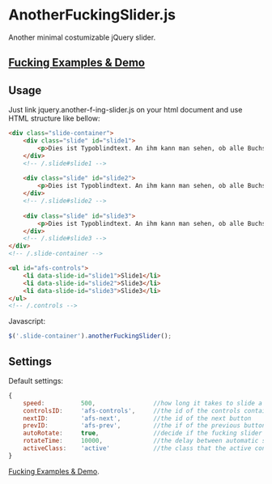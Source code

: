 AnotherFuckingSlider.js
==============
Another minimal costumizable jQuery slider.

[Fucking Examples & Demo](http://beyondthestatic.github.io/jquery.another-f-ing-slider.js)
----------------------------------------------------------------------------------

Usage
-----
Just link jquery.another-f-ing-slider.js on your html document and use HTML structure like bellow:

```html
<div class="slide-container">
	<div class="slide" id="slide1">
		<p>Dies ist Typoblindtext. An ihm kann man sehen, ob alle Buchstaben da sind und wie sie aussehen.</p>
	</div>
	<!-- /.slide#slide1 -->
    
    <div class="slide" id="slide2">
		<p>Dies ist Typoblindtext. An ihm kann man sehen, ob alle Buchstaben da sind und wie sie aussehen.</p>
	</div>
	<!-- /.slide#slide2 -->
    
    <div class="slide" id="slide3">
		<p>Dies ist Typoblindtext. An ihm kann man sehen, ob alle Buchstaben da sind und wie sie aussehen.</p>
	</div>
	<!-- /.slide#slide3 -->
</div>
<!-- /.slide-container -->

<ul id="afs-controls">
	<li data-slide-id="slide1">Slide1</li>
	<li data-slide-id="slide2">Slide3</li>
	<li data-slide-id="slide3">Slide3</li>
</ul>
<!-- /.controls -->
```

Javascript:

```js
$('.slide-container').anotherFuckingSlider();
```

Settings
--------

Default settings:

```js
{  
    speed:          500,                //how long it takes to slide a fucking slide (in ms)
    controlsID:     'afs-controls',     //the id of the controls container
    nextID:         'afs-next',         //the id of the next button
    prevID:         'afs-prev',         //the if of the previous button
    autoRotate:     true,               //decide if the fucking slider should slide automatically
    rotateTime:     10000,              //the delay between automatic sliding
    activeClass:    'active'            //the class that the active controls element becomes
}
```

[Fucking Examples & Demo](http://beyondthestatic.github.io/jquery.another-f-ing-slider.js).
